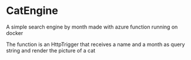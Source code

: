 # CatEngine
A simple search engine by month made with azure function running on docker

The function is an HttpTrigger that receives a name and a month as query string and render the picture of a cat

